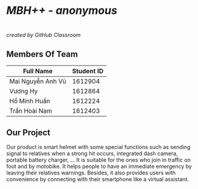 # _**MBH++**_  - *anonymous* <h1>
 *created by GitHub Classroom*
## **Members Of Team**

Full Name | Student ID 
----------|-----------
Mai Nguyễn Anh Vũ | 1612904
Vương Hy | 1612864
Hồ Minh Huấn | 1612224
Trần Hoài Nam | 1612403

## **Our Project**
Our product is smart helmet with some special functions such as sending signal to relatives when a strong hit occurs, integrated dash camera, portable battery charger, ...
It is suitable for the ones who join in traffic on foot and by motobike. It helps people to have an immediate emergency by leaving their relatives warnings. Besides, it also provides users with convenience by connecting with their smartphone like a virtual assistant. 

